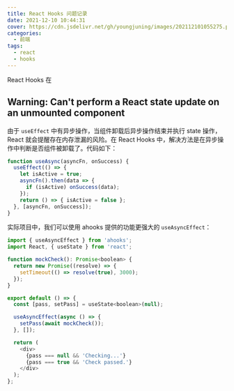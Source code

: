 ```yaml
---
title: React Hooks 问题记录
date: 2021-12-10 10:44:31
cover: https://cdn.jsdelivr.net/gh/youngjuning/images/202112101055275.png
categories:
  - 前端
tags:
  - react
  - hooks
---
```


React Hooks 在

## Warning: Can't perform a React state update on an unmounted component

由于 `useEffect` 中有异步操作，当组件卸载后异步操作结束并执行 state 操作，React 就会提醒存在内存泄漏的风险。在 React Hooks 中，解决方法是在异步操作中判断是否组件被卸载了。代码如下：

```js
function useAsync(asyncFn, onSuccess) {
  useEffect(() => {
    let isActive = true;
    asyncFn().then(data => {
      if (isActive) onSuccess(data);
    });
    return () => { isActive = false };
  }, [asyncFn, onSuccess]);
}
```

实际项目中，我们可以使用 ahooks 提供的功能更强大的 `useAsyncEffect`：

```js
import { useAsyncEffect } from 'ahooks';
import React, { useState } from 'react';

function mockCheck(): Promise<boolean> {
  return new Promise((resolve) => {
    setTimeout(() => resolve(true), 3000);
  });
}

export default () => {
  const [pass, setPass] = useState<boolean>(null);

  useAsyncEffect(async () => {
    setPass(await mockCheck());
  }, []);

  return (
    <div>
      {pass === null && 'Checking...'}
      {pass === true && 'Check passed.'}
    </div>
  );
};
```
